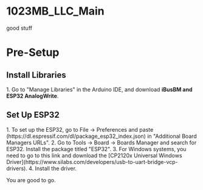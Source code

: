 # 1023MB_LLC_Main
 good stuff

<h1>Pre-Setup</h1>
<h3>
<h2>Install Libraries</h2>
1. Go to "Manage Libraries" in the Arduino IDE, and download <strong>iBusBM and ESP32 AnalogWrite</strong>.

<h2>Set Up ESP32</h2>
1. To set up the ESP32, go to File -> Preferences and paste (https://dl.espressif.com/dl/package_esp32_index.json) in "Additional Board Managers URLs".
2. Go to Tools -> Board -> Boards Manager and search for ESP32. Install the package titled "ESP32".
3. For Windows systems, you need to go to this link and download the [CP2120x Universal Windows Driver](https://www.silabs.com/developers/usb-to-uart-bridge-vcp-drivers).
4. Install the driver.

You are  good to go.